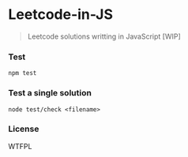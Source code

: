 # Leetcode-in-JS
> Leetcode solutions writting in JavaScript [WIP]

### Test
```shell
npm test
```

### Test a single solution
```shell
node test/check <filename>
```

### License
WTFPL